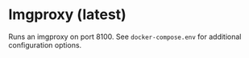 # Imgproxy (latest)

Runs an imgproxy on port 8100. See `docker-compose.env` for additional configuration options.
